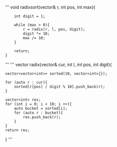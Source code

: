 '''
    void radixsort(vector<int>& r, int pos, int max){
    
        int digit = 1;

        while (max > 0){
            r = radix(r, l, pos, digit);
            digit *= 10;
            max /= 10;
        }

        return;
    }
'''
'''
vector<int> radix(vector<int>& cur, int l, int pos, int digit){
        
    vector<vector<int>> sorted(10, vector<int>{});

    for (auto r : cur){
        sorted[r[pos] / digit % 10].push_back(r);
    }

    vector<int> res;
    for (int i = 0; i < 10; i ++){
        auto bucket = sorted[i];
        for (auto r : bucket){
            res.push_back(r);
        }
    }
    return res;
}
'''
